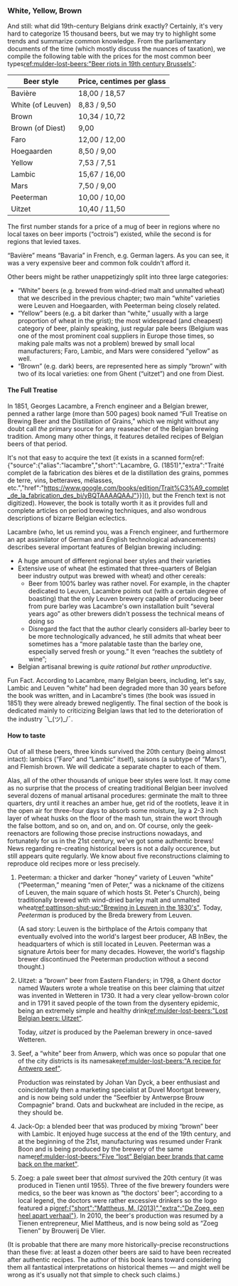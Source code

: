 ### White, Yellow, Brown

And still: what did 19th-century Belgians drink exactly? Certainly, it's very hard to categorize 15 thousand beers, but we may try to highlight some trends and summarize common knowledge. From the parliamentary documents of the time (which mostly discuss the nuances of taxation), we compile the following table with the prices for the most common beer types[ref:mulder-lost-beers:"Beer riots in 19th century Brussels"](https://lostbeers.com/beer-riots-in-19th-century-brussels/):

| **Beer style**              | Price, centimes per glass |
|--------------------------|---------------------------|
| Bavière                  | 18,00 / 18,57 |
| White (of Leuven)        | 8,83 / 9,50 |
| Brown                    | 10,34 / 10,72 |
| Brown (of Diest)         | 9,00 |
| Faro                     | 12,00 / 12,00 |
| Hoegaarden               | 8,50 / 9,00 |
| Yellow                   | 7,53 / 7,51 |
| Lambic                   | 15,67 / 16,00 |
| Mars                     | 7,50 / 9,00 |
| Peeterman                | 10,00 / 10,00 |
| Uitzet                   | 10,40 / 11,50 |

The first number stands for a price of a mug of beer in regions where no local taxes on beer imports (“octrois”) existed, while the second is for regions that levied taxes.

“Bavière” means “Bavaria” in French, e.g. German lagers. As you can see, it was a very expensive beer and common folk couldn't afford it.

Other beers might be rather unappetizingly split into three large categories:

  * “White” beers (e.g. brewed from wind-dried malt and unmalted wheat) that we described in the previous chapter; two main “white” varieties were Leuven and Hoegaarden, with Peeterman being closely related.
  * “Yellow” beers (e.g. a bit darker than “white,” usually with a large proportion of wheat in the grist); the most widespread (and cheapest) category of beer, plainly speaking, just regular pale beers (Belgium was one of the most prominent coal suppliers in Europe those times, so making pale malts was not a problem) brewed by small local manufacturers; Faro, Lambic, and Mars were considered “yellow” as well.
  * “Brown” (e.g. dark) beers, are represented here as simply “brown” with two of its local varieties: one from Ghent (“uitzet”) and one from Diest.

#### The Full Treatise

In 1851, Georges Lacambre, a French engineer and a Belgian brewer, penned a rather large (more than 500 pages) book named “Full Treatise on Brewing Beer and the Distillation of Grains,” which we might without any doubt call *the* primary source for any reaseacher of the Belgian brewing tradition. Among many other things, it features detailed recipes of Belgian beers of that period. 

It's not that easy to acquire the text (it exists in a scanned form[ref:{"source":{"alias":"lacambre","short":"Lacambre, G. (1851)","extra":"Traité complet de la fabrication des bières et de la distillation des grains, pommes de terre, vins, betteraves, mélasses, etc.","href":"https://www.google.com/books/edition/Trait%C3%A9_complet_de_la_fabrication_des_bi/yBQTAAAAQAAJ"}}](), but the French text is not digitized). However, the book is totally worth it as it provides full and complete articles on period brewing techniques, and also wondrous descriptions of bizarre Belgian eclectics.

Lacambre (who, let us remind you, was a French engineer, and furthermore an apt assimilator of German and English technological advancements) describes several important features of Belgian brewing including:

  * A huge amount of different regional beer styles and their varieties
  * Extensive use of wheat (he estimated that three-quarters of Belgian beer industry output was brewed with wheat) and other cereals:
      * Beer from 100% barley was rather novel. For example, in the chapter dedicated to Leuven, Lacambre points out (with a certain degree of boasting) that the only Leuven brewery capable of producing beer from pure barley was Lacambre's own installation built “several years ago” as other brewers didn't possess the technical means of doing so
      * Disregard the fact that the author clearly considers all-barley beer to be more technologically advanced, he still admits that wheat beer sometimes has a “more palatable taste than the barley one, especially served fresh or young.” It even “reaches the subtlety of wine”;
  * Belgian artisanal brewing is *quite rational but rather unproductive*.

Fun Fact. According to Lacambre, many Belgian beers, including, let's say, Lambic and Leuven ”white” had been degraded more than 30 years before the book was written, and in Lacambre's times (the book was issued in 1851) they were already brewed negligently. The final section of the book is dedicated mainly to criticizing Belgian laws that led to the deterioration of the industry ¯\\\_(ツ)_/¯.

#### How to taste 

Out of all these beers, three kinds survived the 20th century (being almost intact): lambics (“Faro” and “Lambic” itself), saisons (a subtype of “Mars”), and Flemish brown. We will dedicate a separate chapter to each of them.

Alas, all of the other thousands of unique beer styles were lost. It may come as no surprise that the process of creating traditional Belgian beer involved several dozens of manual artisanal procedures: germinate the malt to three quarters, dry until it reaches an amber hue, get rid of the rootlets, leave it in the open air for three-four days to absorb some moisture, lay a 2-3 inch layer of wheat husks on the floor of the mash tun, strain the wort through the false bottom, and so on, and on, and on. Of course, only the geek-reenactors are following those precise instructions nowadays, and fortunately for us in the 21st century, we've got some authentic brews! News regarding re-creating historical beers is not a daily occurence, but still appears quite regularly. We know about five reconstructions claiming to reproduce old recipes more or less precisely.

  1. Peeterman: a thicker and darker “honey” variety of Leuven “white” (“Peeterman,” meaning “men of Peter,” was a nickname of the citizens of Leuven, the main square of which hosts St. Peter's Church), being traditionally brewed with wind-dried barley malt and unmalted wheat[ref:pattinson-shut-up:"Brewing in Leuven in the 1830's"](http://barclayperkins.blogspot.com/2009/05/brewing-in-leuven-in-1830s.html). Today, *Peeterman* is produced by the Breda brewery from Leuven.

      (A sad story: Leuven is the birthplace of the Artois company that eventually evolved into the world's largest beer producer, AB InBev, the headquarters of which is still located in Leuven. Peeterman was a signature Artois beer for many decades. However, the world's flagship brewer discontinued the Peeterman production without a second thought.)

  2. Uitzet: a “brown” beer from Eastern Flanders; in 1798, a Ghent doctor named Wauters wrote a whole treatise on this beer claiming that *uitzet* was invented in Wetteren in 1730. It had a very clear yellow-brown color and in 1791 it saved people of the town from the dysentery epidemic, being an extremely simple and healthy drink[ref:mulder-lost-beers:"Lost Belgian beers: Uitzet"](https://lostbeers.com/lost-belgian-beers-uitzet/).

      Today, *uitzet* is produced by the Paeleman brewery in once-saved Wetteren.

  3. Seef, a “white” beer from Anwerp, which was once so popular that one of the city districts is its namesake[ref:mulder-lost-beers:"A recipe for Antwerp seef"](https://lostbeers.com/a-recipe-for-antwerp-seef/).

      Production was reinstated by Johan Van Dyck, a beer enthusiast and coincidentally then a marketing specialist at Duvel Moortgat brewery, and is now being sold under the “Seefbier by Antwerpse Brouw Compagnie” brand. Oats and buckwheat are included in the recipe, as they should be.

  4. Jack-Op: a blended beer that was produced by mixing “brown” beer with Lambic. It enjoyed huge success at the end of the 19th century, and at the beginning of the 21st, manufacturing was resumed under Frank Boon and is being produced by the brewery of the same name[ref:mulder-lost-beers:"Five “lost” Belgian beer brands that came back on the market"](https://lostbeers.com/five-lost-belgian-beer-brands-that-came-back-on-the-market/).

  5. Zoeg: a pale sweet beer that *almost* survived the 20th century (it was produced in Tienen until 1955). Three of the five brewery founders were medics, so the beer was known as “the doctors' beer”; according to a local legend, the doctors were rather excessive drinkers so the logo featured a pig[ref:{"short":"Mattheus, M. (2013)","extra":"De Zoeg, een heel apart verhaal"}](). In 2010, the beer's production was resumed by a Tienen entrepreneur, Miel Mattheus, and is now being sold as “Zoeg Tienen” by Brouwerij De Vlier.

(It is probable that there are many more historically-precise reconstructions than these five: at least a dozen other beers are said to have been recreated after authentic recipes. The author of this book leans toward considering them all fantastical interpretations on historical themes — and might well be wrong as it's usually not that simple to check such claims.)